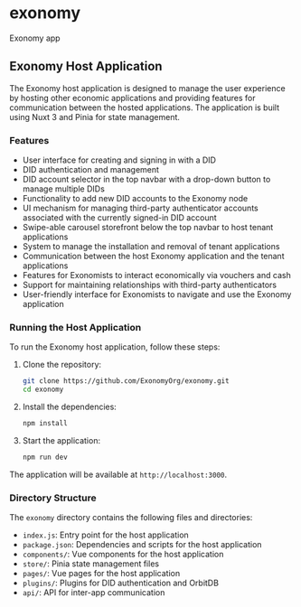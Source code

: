 # exonomy
Exonomy app

## Exonomy Host Application

The Exonomy host application is designed to manage the user experience by hosting other economic applications and providing features for communication between the hosted applications. The application is built using Nuxt 3 and Pinia for state management.

### Features

- User interface for creating and signing in with a DID
- DID authentication and management
- DID account selector in the top navbar with a drop-down button to manage multiple DIDs
- Functionality to add new DID accounts to the Exonomy node
- UI mechanism for managing third-party authenticator accounts associated with the currently signed-in DID account
- Swipe-able carousel storefront below the top navbar to host tenant applications
- System to manage the installation and removal of tenant applications
- Communication between the host Exonomy application and the tenant applications
- Features for Exonomists to interact economically via vouchers and cash
- Support for maintaining relationships with third-party authenticators
- User-friendly interface for Exonomists to navigate and use the Exonomy application

### Running the Host Application

To run the Exonomy host application, follow these steps:

1. Clone the repository:
   ```bash
   git clone https://github.com/ExonomyOrg/exonomy.git
   cd exonomy
   ```

2. Install the dependencies:
   ```bash
   npm install
   ```

3. Start the application:
   ```bash
   npm run dev
   ```

The application will be available at `http://localhost:3000`.

### Directory Structure

The `exonomy` directory contains the following files and directories:

- `index.js`: Entry point for the host application
- `package.json`: Dependencies and scripts for the host application
- `components/`: Vue components for the host application
- `store/`: Pinia state management files
- `pages/`: Vue pages for the host application
- `plugins/`: Plugins for DID authentication and OrbitDB
- `api/`: API for inter-app communication
